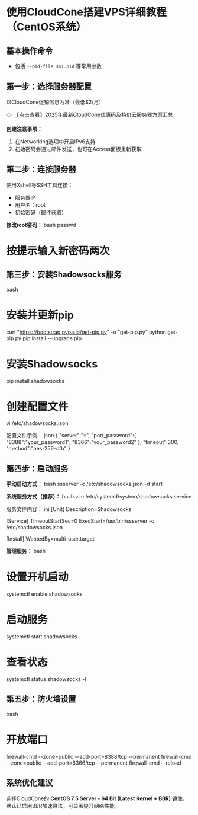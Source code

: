 # 使用CloudCone搭建VPS详细教程（CentOS系统）

## 基本操作命令

- 包括 `--pid-file ss1.pid` 等常用参数

## 第一步：选择服务器配置

以CloudCone促销信息为准（最低$2/月）

👉 [【点击查看】2025年最新CloudCone优惠码及特价云服务器方案汇总](https://bit.ly/Cloudcone)

**创建注意事项：**
1. 在Networking选项中开启IPv6支持
2. 初始密码会通过邮件发送，也可在Access面板重新获取

## 第二步：连接服务器

使用Xshell等SSH工具连接：
- 服务器IP
- 用户名：root
- 初始密码（邮件获取）

**修改root密码：**
bash
passwd
# 按提示输入新密码两次

## 第三步：安装Shadowsocks服务

bash
# 安装并更新pip
curl "https://bootstrap.pypa.io/get-pip.py" -o "get-pip.py"
python get-pip.py
pip install --upgrade pip

# 安装Shadowsocks
pip install shadowsocks

# 创建配置文件
vi /etc/shadowsocks.json

配置文件示例：
json
{
  "server":"::",
  "port_password":{
    "8388":"your_password1",
    "8366":"your_password2"
  },
  "timeout":300,
  "method":"aes-256-cfb"
}

## 第四步：启动服务

**手动启动方式：**
bash
ssserver -c /etc/shadowsocks.json -d start

**系统服务方式（推荐）：**
bash
vim /etc/systemd/system/shadowsocks.service

服务文件内容：
ini
[Unit]
Description=Shadowsocks

[Service]
TimeoutStartSec=0
ExecStart=/usr/bin/ssserver -c /etc/shadowsocks.json

[Install]
WantedBy=multi-user.target

**管理服务：**
bash
# 设置开机启动
systemctl enable shadowsocks

# 启动服务
systemctl start shadowsocks

# 查看状态
systemctl status shadowsocks -l

## 第五步：防火墙设置

bash
# 开放端口
firewall-cmd --zone=public --add-port=8388/tcp --permanent
firewall-cmd --zone=public --add-port=8366/tcp --permanent
firewall-cmd --reload

## 系统优化建议

选择CloudCone的 **CentOS 7.5 Server - 64 Bit (Latest Kernel + BBR)** 镜像，默认已启用BBR加速算法，可显著提升网络性能。